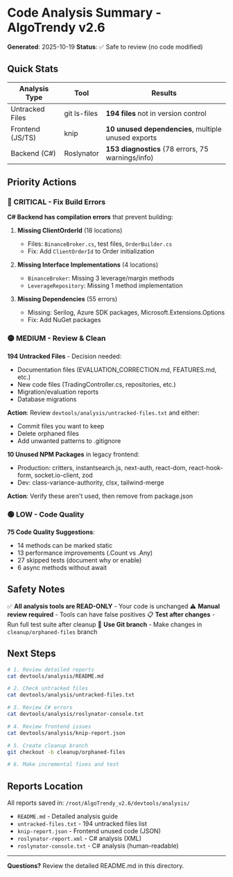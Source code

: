 # Code Analysis Summary - AlgoTrendy v2.6

**Generated**: 2025-10-19
**Status**: ✅ Safe to review (no code modified)

## Quick Stats

| Analysis Type | Tool | Results |
|--------------|------|---------|
| Untracked Files | git ls-files | **194 files** not in version control |
| Frontend (JS/TS) | knip | **10 unused dependencies**, multiple unused exports |
| Backend (C#) | Roslynator | **153 diagnostics** (78 errors, 75 warnings/info) |

## Priority Actions

### 🔴 CRITICAL - Fix Build Errors

**C# Backend has compilation errors** that prevent building:

1. **Missing ClientOrderId** (18 locations)
   - Files: `BinanceBroker.cs`, test files, `OrderBuilder.cs`
   - Fix: Add `ClientOrderId` to Order initialization

2. **Missing Interface Implementations** (4 locations)
   - `BinanceBroker`: Missing 3 leverage/margin methods
   - `LeverageRepository`: Missing 1 method implementation

3. **Missing Dependencies** (55 errors)
   - Missing: Serilog, Azure SDK packages, Microsoft.Extensions.Options
   - Fix: Add NuGet packages

### 🟡 MEDIUM - Review & Clean

**194 Untracked Files** - Decision needed:
- Documentation files (EVALUATION_CORRECTION.md, FEATURES.md, etc.)
- New code files (TradingController.cs, repositories, etc.)
- Migration/evaluation reports
- Database migrations

**Action**: Review `devtools/analysis/untracked-files.txt` and either:
- Commit files you want to keep
- Delete orphaned files
- Add unwanted patterns to .gitignore

**10 Unused NPM Packages** in legacy frontend:
- Production: critters, instantsearch.js, next-auth, react-dom, react-hook-form, socket.io-client, zod
- Dev: class-variance-authority, clsx, tailwind-merge

**Action**: Verify these aren't used, then remove from package.json

### 🟢 LOW - Code Quality

**75 Code Quality Suggestions**:
- 14 methods can be marked static
- 13 performance improvements (.Count vs .Any)
- 27 skipped tests (document why or enable)
- 6 async methods without await

## Safety Notes

✅ **All analysis tools are READ-ONLY** - Your code is unchanged
⚠️ **Manual review required** - Tools can have false positives
📋 **Test after changes** - Run full test suite after cleanup
🔄 **Use Git branch** - Make changes in `cleanup/orphaned-files` branch

## Next Steps

```bash
# 1. Review detailed reports
cat devtools/analysis/README.md

# 2. Check untracked files
cat devtools/analysis/untracked-files.txt

# 3. Review C# errors
cat devtools/analysis/roslynator-console.txt

# 4. Review frontend issues
cat devtools/analysis/knip-report.json

# 5. Create cleanup branch
git checkout -b cleanup/orphaned-files

# 6. Make incremental fixes and test
```

## Reports Location

All reports saved in: `/root/AlgoTrendy_v2.6/devtools/analysis/`

- `README.md` - Detailed analysis guide
- `untracked-files.txt` - 194 untracked files list
- `knip-report.json` - Frontend unused code (JSON)
- `roslynator-report.xml` - C# analysis (XML)
- `roslynator-console.txt` - C# analysis (human-readable)

---

**Questions?** Review the detailed README.md in this directory.